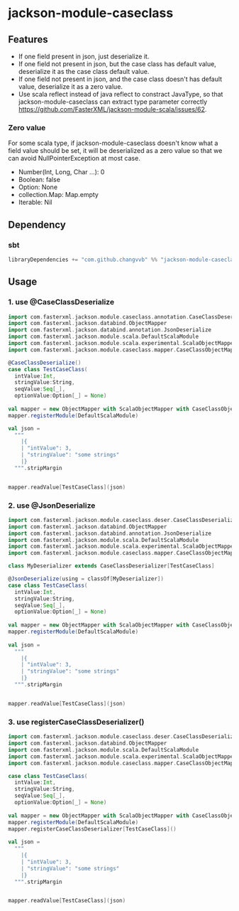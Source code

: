 # jackson-module-caseclass

## Features
- If one field present in json, just deserialize it.
- If one field not present in json, but the case class has default value, deserialize it as the case class default value.
- If one field not present in json, and the case class doesn't has default value, deserialize it as a zero value.
- Use scala reflect instead of java reflect to constract JavaType, so that jackson-module-caseclass can extract type parameter correctly https://github.com/FasterXML/jackson-module-scala/issues/62.

### Zero value
For some scala type, if jackson-module-caseclass doesn't know what a field value should be set, it will be deserialized as a zero value so that we can avoid NullPointerException at most case.
- Number(Int, Long, Char ...): 0
- Boolean: false
- Option: None
- collection.Map: Map.empty
- Iterable: Nil

## Dependency

### sbt
```scala
libraryDependencies += "com.github.changvvb" %% "jackson-module-caseclass" % "0.0.2-SNAPSHOT"
```

## Usage

### 1. use @CaseClassDeserialize

```scala
import com.fasterxml.jackson.module.caseclass.annotation.CaseClassDeserialize
import com.fasterxml.jackson.databind.ObjectMapper
import com.fasterxml.jackson.databind.annotation.JsonDeserialize
import com.fasterxml.jackson.module.scala.DefaultScalaModule
import com.fasterxml.jackson.module.scala.experimental.ScalaObjectMapper
import com.fasterxml.jackson.module.caseclass.mapper.CaseClassObjectMapper

@CaseClassDeserialize()
case class TestCaseClass(
  intValue:Int,
  stringValue:String,
  seqValue:Seq[_],
  optionValue:Option[_] = None)  
  
val mapper = new ObjectMapper with ScalaObjectMapper with CaseClassObjectMapper
mapper.registerModule(DefaultScalaModule)

val json =
  """
    |{
    | "intValue": 3,
    | "stringValue": "some strings"
    |}
  """.stripMargin


mapper.readValue[TestCaseClass](json)
```

### 2. use @JsonDeserialize
```scala
import com.fasterxml.jackson.module.caseclass.deser.CaseClassDeserializer
import com.fasterxml.jackson.databind.ObjectMapper
import com.fasterxml.jackson.databind.annotation.JsonDeserialize
import com.fasterxml.jackson.module.scala.DefaultScalaModule
import com.fasterxml.jackson.module.scala.experimental.ScalaObjectMapper
import com.fasterxml.jackson.module.caseclass.mapper.CaseClassObjectMapper

class MyDeserializer extends CaseClassDeserializer[TestCaseClass]

@JsonDeserialize(using = classOf[MyDeserializer])
case class TestCaseClass(
  intValue:Int,
  stringValue:String,
  seqValue:Seq[_],
  optionValue:Option[_] = None)
  
val mapper = new ObjectMapper with ScalaObjectMapper with CaseClassObjectMapper
mapper.registerModule(DefaultScalaModule)  
  
val json =
  """
    |{
    | "intValue": 3,
    | "stringValue": "some strings"
    |}
  """.stripMargin


mapper.readValue[TestCaseClass](json)
```

### 3. use registerCaseClassDeserializer()
```scala
import com.fasterxml.jackson.module.caseclass.deser.CaseClassDeserializer
import com.fasterxml.jackson.databind.ObjectMapper
import com.fasterxml.jackson.module.scala.DefaultScalaModule
import com.fasterxml.jackson.module.scala.experimental.ScalaObjectMapper
import com.fasterxml.jackson.module.caseclass.mapper.CaseClassObjectMapper

case class TestCaseClass(
  intValue:Int,
  stringValue:String,
  seqValue:Seq[_],
  optionValue:Option[_] = None)
  
val mapper = new ObjectMapper with ScalaObjectMapper with CaseClassObjectMapper
mapper.registerModule(DefaultScalaModule)
mapper.registerCaseClassDeserializer[TestCaseClass]()  
  
val json =
  """
    |{
    | "intValue": 3,
    | "stringValue": "some strings"
    |}
  """.stripMargin


mapper.readValue[TestCaseClass](json)
```

